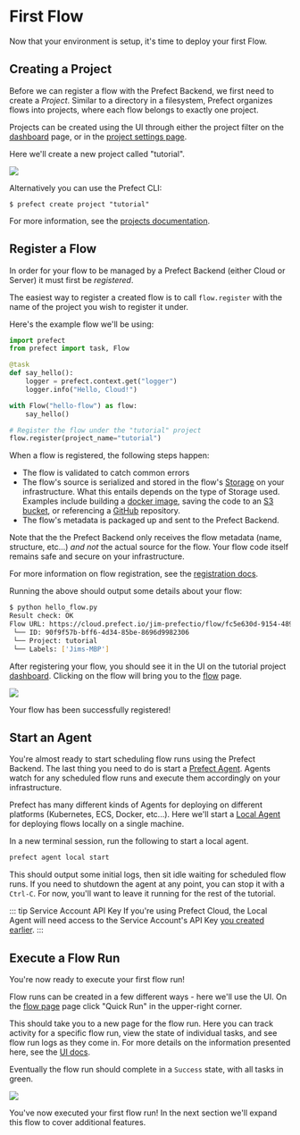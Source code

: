 # First Flow

Now that your environment is setup, it's time to deploy your first Flow.

## Creating a Project

Before we can register a flow with the Prefect Backend, we first need to create
a _Project_. Similar to a directory in a filesystem, Prefect organizes flows
into projects, where each flow belongs to exactly one project.

Projects can be created using the UI through either the project filter on the
[dashboard](/orchestration/ui/dashboard) page, or in the [project settings
page](/orchestration/ui/team-settings.md#projects).

Here we'll create a new project called "tutorial".

![](/orchestration/tutorial/create-project.png)

Alternatively you can use the Prefect CLI:

```
$ prefect create project "tutorial"
```

For more information, see the [projects documentation](/orchestration/concepts/projects.md).

## Register a Flow

In order for your flow to be managed by a Prefect Backend (either Cloud or
Server) it must first be _registered_.

The easiest way to register a created flow is to call `flow.register` with the
name of the project you wish to register it under.

Here's the example flow we'll be using:

```python
import prefect
from prefect import task, Flow

@task
def say_hello():
    logger = prefect.context.get("logger")
    logger.info("Hello, Cloud!")

with Flow("hello-flow") as flow:
    say_hello()

# Register the flow under the "tutorial" project
flow.register(project_name="tutorial")
```

When a flow is registered, the following steps happen:

- The flow is validated to catch common errors
- The flow's source is serialized and stored in the flow's
  [Storage](/orchestration/flow_config/storage.md) on your infrastructure.
  What this entails depends on the type of Storage used. Examples include building a
  [docker image](/orchestration/flow_config/storage.md#docker), saving the code
  to an [S3 bucket](/orchestration/flow_config/storage.md#aws-s3), or
  referencing a [GitHub](/orchestration/flow_config/storage.md#github)
  repository.
- The flow's metadata is packaged up and sent to the Prefect Backend.

Note that the the Prefect Backend only receives the flow metadata (name,
structure, etc...) _and not_ the actual source for the flow. Your flow code
itself remains safe and secure on your infrastructure.

For more information on flow registration, see the [registration
docs](/orchestration/concepts/flows.md#registration).

Running the above should output some details about your flow:

```bash
$ python hello_flow.py
Result check: OK
Flow URL: https://cloud.prefect.io/jim-prefectio/flow/fc5e630d-9154-489d-98d4-ea6ffabb9ca0
 └── ID: 90f9f57b-bff6-4d34-85be-8696d9982306
 └── Project: tutorial
 └── Labels: ['Jims-MBP']
```

After registering your flow, you should see it in the UI on the tutorial
project [dashboard](/orchestration/ui/dashboard.md). Clicking on the flow
will bring you to the [flow](/orchestration/ui/flow.md) page.

![](/orchestration/tutorial/hello-flow-page.png)

Your flow has been successfully registered!

## Start an Agent

You're almost ready to start scheduling flow runs using the Prefect Backend.
The last thing you need to do is start a [Prefect
Agent](/orchestration/agents/overview.md). Agents watch for any scheduled flow
runs and execute them accordingly on your infrastructure.

Prefect has many different kinds of Agents for deploying on different platforms
(Kubernetes, ECS, Docker, etc...). Here we'll start a [Local
Agent](/orchestration/agents/local.md) for deploying flows locally on a single
machine.

In a new terminal session, run the following to start a local agent.

```bash
prefect agent local start
```

This should output some initial logs, then sit idle waiting for scheduled flow
runs. If you need to shutdown the agent at any point, you can stop it with a
`Ctrl-C`. For now, you'll want to leave it running for the rest of the
tutorial.

::: tip Service Account API Key <Badge text="Cloud"/>
If you're using Prefect Cloud, the Local Agent will need access to the Service Account's API Key [you created
earlier](/orchestration/tutorial/overview.html#create-a-service-account-key).
:::

## Execute a Flow Run

You're now ready to execute your first flow run!

Flow runs can be created in a few different ways - here we'll use the UI. On
the [flow page](/orchestration/ui/flow.md) page click "Quick Run" in the
upper-right corner.

This should take you to a new page for the flow run. Here you can track
activity for a specific flow run, view the state of individual tasks, and see
flow run logs as they come in. For more details on the information presented
here, see the [UI docs](/orchestration/ui/flow-run.md).

Eventually the flow run should complete in a `Success` state, with all tasks in
green.

![](/orchestration/tutorial/hello-flow-run-page.png)

You've now executed your first flow run! In the next section we'll expand this
flow to cover additional features.
